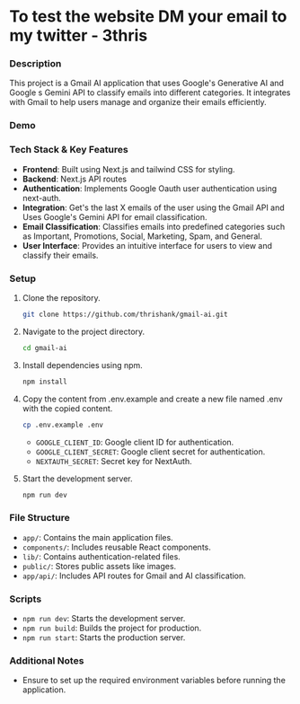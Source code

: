 # To test the website DM your email to my twitter - 3thris
### Description

This project is a Gmail AI application that uses Google's Generative AI and Google
s Gemini API to classify emails into different categories. It integrates with Gmail to help users manage and organize their emails efficiently.

### Demo

### Tech Stack & Key Features

- **Frontend**: Built using Next.js and tailwind CSS for styling.
- **Backend**: Next.js API routes
- **Authentication**: Implements Google Oauth user authentication using next-auth.
- **Integration**: Get's the last X emails of the user using the Gmail API and Uses Google's Gemini API for email classification.
- **Email Classification**: Classifies emails into predefined categories such as Important, Promotions, Social, Marketing, Spam, and General.
- **User Interface**: Provides an intuitive interface for users to view and classify their emails.

### Setup

1. Clone the repository.
   ```sh
   git clone https://github.com/thrishank/gmail-ai.git
   ```
2. Navigate to the project directory.
   ```sh
   cd gmail-ai
   ```
3. Install dependencies using npm.
   ```sh
   npm install
   ```
4. Copy the content from .env.example and create a new file named .env with the copied content.

   ```sh
   cp .env.example .env
   ```

   - `GOOGLE_CLIENT_ID`: Google client ID for authentication.
   - `GOOGLE_CLIENT_SECRET`: Google client secret for authentication.
   - `NEXTAUTH_SECRET`: Secret key for NextAuth.

5. Start the development server.
   ```sh
   npm run dev
   ```

### File Structure

- `app/`: Contains the main application files.
- `components/`: Includes reusable React components.
- `lib/`: Contains authentication-related files.
- `public/`: Stores public assets like images.
- `app/api/`: Includes API routes for Gmail and AI classification.

### Scripts

- `npm run dev`: Starts the development server.
- `npm run build`: Builds the project for production.
- `npm run start`: Starts the production server.

### Additional Notes

- Ensure to set up the required environment variables before running the application.
